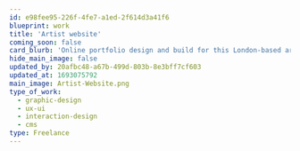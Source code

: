 ```yaml
---
id: e98fee95-226f-4fe7-a1ed-2f614d3a41f6
blueprint: work
title: 'Artist website'
coming_soon: false
card_blurb: 'Online portfolio design and build for this London-based artist and teacher'
hide_main_image: false
updated_by: 20afbc48-a67b-499d-803b-8e3bff7cf603
updated_at: 1693075792
main_image: Artist-Website.png
type_of_work:
  - graphic-design
  - ux-ui
  - interaction-design
  - cms
type: Freelance
---
```

